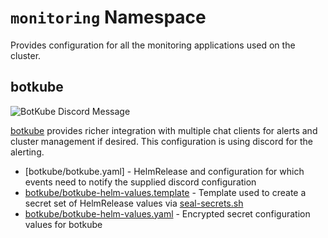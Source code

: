 # `monitoring` Namespace

Provides configuration for all the monitoring applications used on the cluster.

## botkube

![BotKube Discord Message](https://i.imgur.com/UhuC0k9.png)

[botkube](https://www.botkube.io/) provides richer integration with multiple chat clients for alerts and cluster management if desired. This configuration is using discord for the alerting.

  * [botkube/botkube.yaml] - HelmRelease and configuration for which events need to notify the supplied discord configuration
  * [botkube/botkube-helm-values.template](botkube/botkube-helm-values.template) - Template used to create a secret set of HelmRelease values via [seal-secrets.sh](/setup/seal-secrets.sh)
  * [botkube/botkube-helm-values.yaml](botkube/botkube-helm-values.yaml) - Encrypted secret configuration values for botkube
